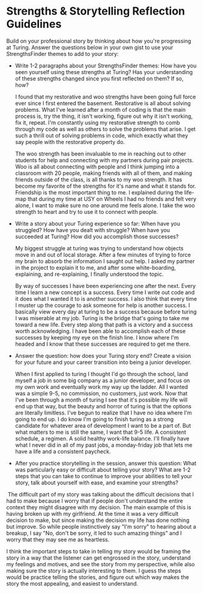 # Strengths & Storytelling Reflection Guidelines

Build on your professional story by thinking about how you're progressing at Turing. Answer the questions below in your own gist to use your StrengthsFinder themes to add to your story:

* Write 1-2 paragraphs about your StrengthsFinder themes: How have you seen yourself using these strengths at Turing? Has your understanding of these strengths changed since you first reflected on them? If so, how?

   I found that my restorative and woo strengths have been going full force ever since I first entered the basement. Restorative is all about solving problems. What I've learned after a month of coding is that the main process is, try the thing, it isn't working, figure out why it isn't working, fix it, repeat. I'm constantly using my restorative strength to comb through my code as well as others to solve the problems that arise. I get such a thrill out of solving problems in code, which exactly what they say people with the restorative property do.
   
   The woo strength has been invaluable to me in reaching out to other students for help and connecting with my partners during pair projects. Woo is all about connecting with people and I think jumping into a classroom with 20 people, making friends with all of them, and making friends outside of the class, is all thanks to my woo strength. It has become my favorite of the strengths for it's name and what it stands for. Friendship is the most important thing to me. I explained during the life-map that during my time at USY on Wheels I had no friends and felt very alone, I want to make sure no one around me feels alone. I take the woo strength to heart and try to use it to connect with people.

* Write a story about your Turing experience so far: When have you struggled? How have you dealt with struggle? When have you succeeded at Turing? How did you accomplish those successes?

  My biggest struggle at turing was trying to understand how objects move in and out of local storage. After a few minutes of trying to force my brain to absorb the information I saught out help. I asked my partner in the project to explain it to me, and after some white-boarding, explaining, and re-explaining, I finally understood the topic.
  
  By way of successes I have been experiencing one after the next. Every time I learn a new concept is a success. Every time I write out code and it does what I wanted it to is another success. I also think that every time I muster up the courage to ask someone for help is another success. I basically view every day at turing to be a success because before turing I was miserable at my job. Turing is the bridge that's going to take me toward a new life. Every step along that path is a victory and a success worth acknowledging. I have been able to accomplish each of these successes by keeping my eye on the finish line. I know where I'm headed and I know that these successes are required to get me there.

* Answer the question: how does your Turing story end? Create a vision for your future and your career transition into being a junior developer.

  When I first applied to turing I thought I'd go through the school, land myself a job in some big company as a junior developer, and focus on my own work and eventually work my way up the ladder. All I wanted was a simple 9-5, no commission, no customers, just work. Now that I've been through a month of turing I see that it's possible my life will end up that way, but the beauty and horror of turing is that the options are literally limitless. I've begun to realize that I have no idea where I'm going to end up. I do know I'm going to finish turing as a strong candidate for whatever area of development I want to be a part of. But what matters to me is still the same, I want that 9-5 life. A consistent schedule, a regimen. A solid healthy work-life balance. I'll finally have what I never did in all of my past jobs, a monday-friday job that lets me have a life and a consistent paycheck. 

* After you practice storytelling in the session, answer this question: What was particularly easy or difficult about telling your story? What are 1-2 steps that you can take to continue to improve your abilities to tell your story, talk about yourself with ease, and examine your strengths?

  The difficult part of my story was talking about the difficult decisions that I had to make because I worry that if people don't understand the entire context they might disagree with my decision. The main example of this is having broken up with my girlfriend. At the time it was a very difficult decision to make, but since making the decision my life has done nothing but improve. So while people instinctively say "I'm sorry" to hearing about a breakup, I say "No, don't be sorry, it led to such amazing things" and I worry that they may see me as heartless.
  
  I think the important steps to take in telling my story would be framing the story in a way that the listener can get engrossed in the story, understand my feelings and motives, and see the story from my perspective, while also making sure the story is actually interesting to them. I guess the steps would be practice telling the stories, and figure out which way makes the story the most appealing, and easiest to understand. 
